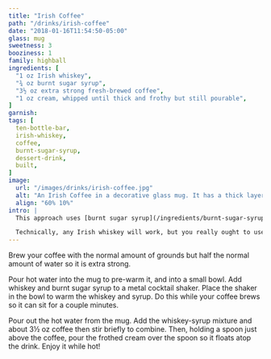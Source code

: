 ```yaml
---
title: "Irish Coffee"
path: "/drinks/irish-coffee"
date: "2018-01-16T11:54:50-05:00"
glass: mug
sweetness: 3
booziness: 1
family: highball
ingredients: [
  "1 oz Irish whiskey",
  "¾ oz burnt sugar syrup",
  "3½ oz extra strong fresh-brewed coffee",
  "1 oz cream, whipped until thick and frothy but still pourable",
]
garnish:
tags: [
  ten-bottle-bar,
  irish-whiskey,
  coffee,
  burnt-sugar-syrup,
  dessert-drink,
  built,
]
image:
  url: "/images/drinks/irish-coffee.jpg"
  alt: "An Irish Coffee in a decorative glass mug. It has a thick layer of cream floating atop deep brown coffee. A bottle of Tullamore Dew Irish Whiskey is behind the mug."
  align: "60% 10%"
intro: |
  This approach uses [burnt sugar syrup](/ingredients/burnt-sugar-syrup) instead of granulated sugar, so I take pains to warm it and the whiskey before mixing with the coffee to avoid a lukewarm drink.

  Technically, any Irish whiskey will work, but you really ought to use Tullamore Dew.
---
```

Brew your coffee with the normal amount of grounds but half the normal amount of water so it is extra strong.

Pour hot water into the mug to pre-warm it, and into a small bowl. Add whiskey and burnt sugar syrup to a metal cocktail shaker. Place the shaker in the bowl to warm the whiskey and syrup. Do this while your coffee brews so it can sit for a couple minutes.

Pour out the hot water from the mug. Add the whiskey-syrup mixture and about 3½ oz coffee then stir briefly to combine. Then, holding a spoon just above the coffee, pour the frothed cream over the spoon so it floats atop the drink. Enjoy it while hot!
